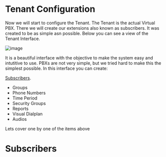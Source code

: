 # Tenant Configuration #

Now we will start to configure the Tenant. The Tenant is the actual Virtual PBX. There we will create our extensions also known as subscribers. It was created to be as simple asn possible. Below you can see a view of the Tenant Interface.

![image](https://user-images.githubusercontent.com/4958202/148843917-d17d34dc-7e12-4757-a3c1-ac82a7342cd1.png)

It is a beautiful interface with the objective to make the system easy and intutitive to use. PBXs are not very simple, but we tried hard to make this the simplest possible. In this interface you can create:

[Subscribers](#subscribers).
* Groups
* Phone Numbers
* Time Period
* Security Groups
* Reports
* Visual Dialplan
* Audios

Lets cover one by one of the items above

# Subscribers

